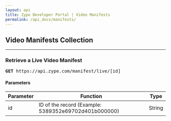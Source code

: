 ```yaml
---
layout: api
title: Zype Developer Portal | Video Manifests
permalink: /api_docs/manifests/
---
```


## Video Manifests Collection
<hr>

### Retrieve a Live Video Manifest
<pre><b>GET</b> https://api.zype.com/manifest/live/[id]</pre>

#### Parameters

Parameter | Function | Type
--------- | -------- | ----
id        | ID of the record (Example: 5389352e69702d401b000000) | String

